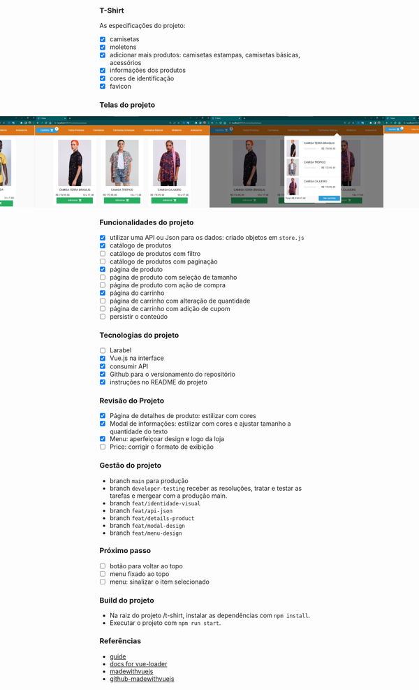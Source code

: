 ### T-Shirt

As especificações do projeto:

- [x] camisetas
- [x] moletons
- [x] adicionar mais produtos: camisetas estampas, camisetas básicas, acessórios
- [x] informações dos produtos
- [x] cores de identificação
- [x] favicon

### Telas do projeto

<p align="center" style="display: flex; align-items: flex-start; justify-content: center;">
  <img alt="versão 1.1 do projeto" title="#t-shirt" src="./.github/tela-1.jpg" width="400px">
  <img alt="versão 1.2 do projeto" title="#t-shirt" src="./.github/tela-2.jpg" width="400px">
  <img alt="versão 1.3 do projeto" title="#t-shirt" src="./.github/tela-3.jpg" width="400px">
  <img alt="versão 1.4 do projeto" title="#t-shirt" src="./.github/tela-4.jpg" width="400px">
</p>

### Funcionalidades do projeto

- [x] utilizar uma API ou Json para os dados: criado objetos em `store.js`
- [x] catálogo de produtos
- [ ] catálogo de produtos com filtro
- [ ] catálogo de produtos com paginação
- [x] página de produto
- [ ] página de produto com seleção de tamanho
- [ ] página de produto com ação de compra
- [x] página do carrinho
- [ ] página de carrinho com alteração de quantidade
- [ ] página de carrinho com adição de cupom
- [ ] persistir o conteúdo

### Tecnologias do projeto

- [ ] Larabel
- [x] Vue.js na interface
- [x] consumir API
- [x] Github para o versionamento do repositório
- [x] instruções no README do projeto

### Revisão do Projeto

- [x] Página de detalhes de produto: estilizar com cores
- [x] Modal de informações: estilizar com cores e ajustar tamanho a quantidade do texto
- [x] Menu: aperfeiçoar design e logo da loja
- [ ] Price: corrigir o formato de exibição

### Gestão do projeto

- branch `main` para produção
- branch `developer-testing` receber as resoluções, tratar e testar as tarefas e mergear com a produção main.
- branch `feat/identidade-visual`
- branch `feat/api-json`
- branch `feat/details-product`
- branch `feat/modal-design`
- branch `feat/menu-design`

### Próximo passo

- [ ] botão para voltar ao topo
- [ ] menu fixado ao topo
- [ ] menu: sinalizar o item selecionado

### Build do projeto

- Na raiz do projeto /t-shirt, instalar as dependências com `npm install`.
- Executar o projeto com `npm run start`.

### Referências

- [guide](http://vuejs-templates.github.io/webpack/)
- [docs for vue-loader](http://vuejs.github.io/vue-loader)
- [madewithvuejs](https://madewithvuejs.com/vue-cart)
- [github-madewithvuejs](https://github.com/crisgon/vue-cart)
